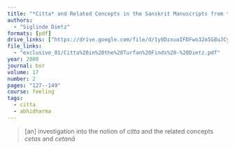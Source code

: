 ```yaml
---
title: "*Citta* and Related Concepts in the Sanskrit Manuscripts from the Turfan Finds"
authors:
  - "Siglinde Dietz"
formats: [pdf]
drive_links: ["https://drive.google.com/file/d/1y8DzxuaIFDFwo32o5G8uJCyBR6tjDj1z/view?usp=drivesdk"]
file_links:
  - "exclusive_01/Citta%20in%20the%20Turfan%20Finds%20-%20Dietz.pdf"
year: 2000
journal: bsr
volume: 17
number: 2
pages: "127--149"
course: feeling
tags:
  - citta
  - abhidharma
---
```


> [an] investigation into the notion of *citta* and the related concepts *cetas* and *cetanā*

